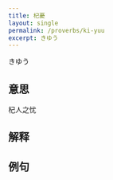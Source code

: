 ```yaml
---
title: 杞憂
layout: single
permalink: /proverbs/ki-yuu
excerpt: きゆう
---
```


きゆう

## 意思

杞人之忧

## 解释

## 例句

